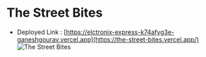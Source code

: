 # The Street Bites
- Deployed Link : [https://elctronix-express-k74afyg3e-ganeshgourav.vercel.app](https://the-street-bites.vercel.app/)
![The Street Bites](https://github.com/gauravraj2601/ruthless-store-61/assets/123883332/1a0f372d-da62-41b4-847f-24d0d9c9b83e)
